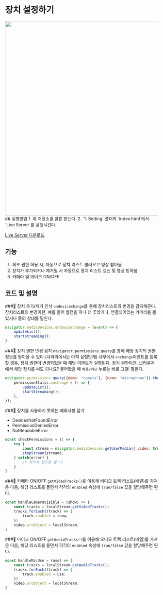 # 장치 설정하기

<img src="https://user-images.githubusercontent.com/50460114/182013809-1ecb5516-03a4-48aa-afeb-91271d55576e.png" width="640px"/>
## 실행방법
1. 위 저장소를 클론 받는다.
2. `1. Setting` 폴더의 `index.html`에서 `Live Server`를 실행시킨다.

[Live Server 다운로드](https://marketplace.visualstudio.com/items?itemName=ritwickdey.LiveServer)

## 기능
1. 최초 권한 허용 시, 자동으로 장치 리스트 불러오고 영상 받아옴
2. 장치가 추가되거나 제거될 시 자동으로 장치 리스트 갱신 및 영상 받아옴
3. 카메라 및 마이크 ON/OFF
## 코드 및 설명
###🫧 장치 추가/제거 인식
`ondevicechange`를 통해 장치리스트의 변경을 감지해준다. 장치리스트의 변경이란, 예를 들어 웹캠을 하나 더 꽂았거나, 연결되어있는 카메라를 뽑았거나 등의 상태를 말한다.
```javascript
navigator.mediaDevices.ondevicechange = (event) => {
    updateList();
    startStreaming();
}
```

###🫧 장치 권한 변경 감지
`navigator.permissions.query`를 통해 해당 장치의 권한 정보를 받아올 수 있다.(사파리에서는 아직 실험단계) 내부에서 `onchange`이벤트를 등록할 경우, 장치 권한이 변경되었을 때 해당 이벤트가 실행된다. 장치 권한이란, 브라우저에서 해당 장치를 써도 되나요? 물어봤을 때 `허용/차단` 누르는 바로 그걸! 말한다.
```javascript
navigator.permissions.query({name: "camera"}, {name: "microphone"}).then((permissionStatus) => {
    permissionStatus.onchange = () => {
        updateList();
        startStreaming();
    };
});
```

###🫧 장치를 사용하지 못하는 예외사항 잡기
- DevicesNotFoundError
- PermissionDeniedError
- NotReadableError
```javascript
const checkPermissions = () => {
    try {
        const stream = navigator.mediaDevices.getUserMedia({ video: true, audio: true });
        stopStream(stream);
    } catch(error) {
        /* 여기서 잡으면 됨 */
    }
}
```

###🫧 카메라 ON/OFF
`getVideoTracks()`를 이용해 비디오 트랙 리스트(배열)를 가져온 다음, 해당 리스트를 돌면서 각각의 `enabled` 속성에 `true/false` 값을 할당해주면 된다.
```javascript
const handleCameraVisible = (show) => {
    const tracks = localStream.getVideoTracks();
    tracks.forEach((track) => {
        track.enabled = show;
    })
    video.srcObject = localStream;
}
```

###🫧 마이크 ON/OFF
`getAudioTracks()`를 이용해 오디오 트랙 리스트(배열)를 가져온 다음, 해당 리스트를 돌면서 각각의 `enabled` 속성에 `true/false` 값을 할당해주면 된다.
```javascript
const handleMicUse = (use) => {
    const tracks = localStream.getAudioTracks();
    tracks.forEach((track) => {
        track.enabled = use;
    })
    video.srcObject = localStream;
}
```
